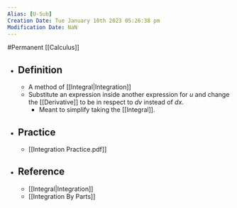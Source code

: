 ```yaml
---
Alias: [U-Sub]
Creation Date: Tue January 10th 2023 05:26:38 pm 
Modification Date: NaN
---
```

#Permanent [[Calculus]]

- ## Definition
	- A method of [[Integral|Integration]]
	- Substitute an expression inside another expression for $u$ and change the [[Derivative]] to be in respect to $dv$ instead of $dx$.
		- Meant to simplify taking the [[Integral]].
- ## Practice
	- [[Integration Practice.pdf]]
- ## Reference
	- [[Integral|Integration]]
	- [[Integration By Parts]]